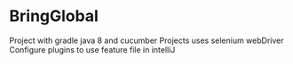 # BringGlobal
Project with gradle java 8 and cucumber
Projects uses selenium webDriver
Configure plugins to use feature file in intelliJ 
